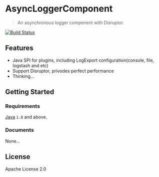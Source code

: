 # AsyncLoggerComponent

> An asynchronous logger compenent with Disruptor.

[![Build Status](https://travis-ci.org/mstao/asynchronous-logger-component.svg?branch=master)](https://travis-ci.org/mstao/asynchronous-logger-component)

## Features

- Java SPI for plugins, including LogExport configuration(console, file, logstash and etc)
- Support Disruptor, privodes perfect performance
- Thinking...

## Getting Started

### Requirements

[Java](https://www.oracle.com/technetwork/java/javase/downloads/jdk8-downloads-2133151.html) `1.8` and above.

### Documents

None...

## License

Apache License 2.0
